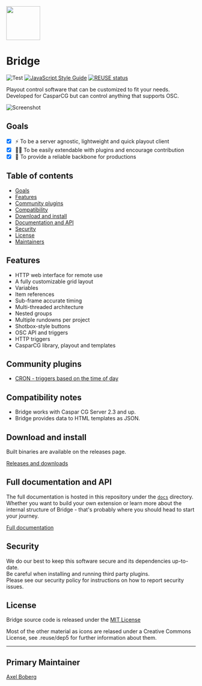 <img src="./media/appicon.png" width="90px">

# Bridge  
![Test](https://github.com/svt/bridge/actions/workflows/.github/workflows/test.yml/badge.svg?branch=main)
[![JavaScript Style Guide](https://img.shields.io/badge/code_style-standard-brightgreen.svg)](https://standardjs.com)
[![REUSE status](https://api.reuse.software/badge/github.com/svt/bridge)](https://api.reuse.software/info/github.com/svt/bridge)  

Playout control software that can be customized to fit your needs.  
Developed for CasparCG but can control anything that supports OSC.

![Screenshot](/media/screenshot.png)

## Goals

- [x] ⚡️ To be a server agnostic, lightweight and quick playout client
- [x] 🧑‍💻 To be easily extendable with plugins and encourage contribution 
- [x] 💪 To provide a reliable backbone for productions

## Table of contents
- [Goals](#goals)
- [Features](#features)
- [Community plugins](#community-plugins)
- [Compatibility](#compatibility-notes)
- [Download and install](#download-and-install)
- [Documentation and API](#full-documentation-and-api)
- [Security](#security)
- [License](#license)
- [Maintainers](#primary-maintainer)

## Features
- HTTP web interface for remote use
- A fully customizable grid layout
- Variables
- Item references
- Sub-frame accurate timing
- Multi-threaded architecture
- Nested groups
- Multiple rundowns per project
- Shotbox-style buttons
- OSC API and triggers
- HTTP triggers
- CasparCG library, playout and templates

## Community plugins  
- [CRON - triggers based on the time of day](https://github.com/axelboberg/bridge-plugin-cron)

## Compatibility notes  
- Bridge works with Caspar CG Server 2.3 and up.
- Bridge provides data to HTML templates as JSON.

## Download and install  
Built binaries are available on the releases page.

[Releases and downloads](https://github.com/svt/bridge/releases)

## Full documentation and API

The full documentation is hosted in this repository under the [`docs`](/docs/README.md) directory. Whether you want to build your own extension or learn more about the internal structure of Bridge - that's probably where you should head to start your journey.

[Full documentation](/docs/README.md)

## Security  
We do our best to keep this software secure and its dependencies up-to-date.  
Be careful when installing and running third party plugins.  
Please see our security policy for instructions on how to report security issues. 

## License

Bridge source code is released under the [MIT License](LICENSE.md)

Most of the other material as icons are relased under a Creative Commons License, see .reuse/dep5 for further information about them.

----

## Primary Maintainer

[Axel Boberg](https://github.com/axelboberg)